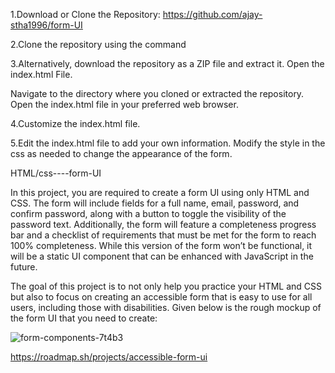 1.Download or Clone the Repository: https://github.com/ajay-stha1996/form-UI

2.Clone the repository using the command

3.Alternatively, download the repository as a ZIP file and extract it. Open the index.html File.

Navigate to the directory where you cloned or extracted the repository. Open the index.html file in your preferred web browser.

4.Customize the index.html file.

5.Edit the index.html file to add your own information. Modify the style in the css as needed to change the appearance of the form.

HTML/css----form-UI

In this project, you are required to create a form UI using only HTML and CSS.
The form will include fields for a full name, email, password, and confirm password,
along with a button to toggle the visibility of the password text. Additionally, the form will
feature a completeness progress bar and a checklist of requirements that must be met for the form to reach 100% completeness.
While this version of the form won’t be functional, it will be a static UI component that can be enhanced with JavaScript in the future.

The goal of this project is to not only help you practice your HTML and CSS but also to
focus on creating an accessible form that is easy to use for all users, including those with disabilities.
Given below is the rough mockup of the form UI that you need to create:

![form-components-7t4b3](https://github.com/user-attachments/assets/5882aa83-5f09-404c-aed6-10ebab999591)




https://roadmap.sh/projects/accessible-form-ui
